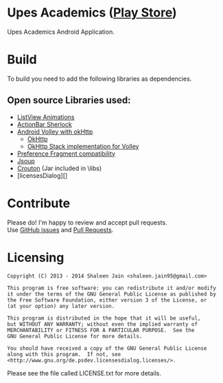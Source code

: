 Upes Academics ([Play Store][1])
===========
Upes Academics Android Application.

Build
===========
To build you need to add the following libraries as dependencies.

Open source Libraries used:
--------------

- [ListView Animations][2]
- [ActionBar Sherlock][3]
- [Android Volley with okHttp][4]
	- [OkHttp][5]
	- [OkHttp Stack implementation for Volley][6]
- [Preference Fragment compatibility][7]
- [Jsoup][8]
- [Crouton][9] (Jar included in \libs)
- [licensesDialog][]

Contribute
==========
Please do! I'm happy to review and accept pull requests.<br>
Use [GitHub issues](https://github.com/Shalzz/upes-academics/issues) and [Pull Requests](https://github.com/Shalzz/upes-academics/pulls).

Licensing
==========

	Copyright (C) 2013 - 2014 Shaleen Jain <shaleen.jain95@gmail.com>
	
	This program is free software: you can redistribute it and/or modify
	it under the terms of the GNU General Public License as published by
	the Free Software Foundation, either version 3 of the License, or
	(at your option) any later version.
	
	This program is distributed in the hope that it will be useful,
	but WITHOUT ANY WARRANTY; without even the implied warranty of
	MERCHANTABILITY or FITNESS FOR A PARTICULAR PURPOSE.  See the
	GNU General Public License for more details.
	
	You should have received a copy of the GNU General Public License
	along with this program.  If not, see <http://www.gnu.org/de.psdev.licensesdialog.licenses/>.
	
Please see the file called LICENSE.txt for more details.

[1]: https://play.google.com/store/apps/details?id=com.shalzz.attendance
[2]: https://github.com/nhaarman/ListViewAnimations
[3]: http://actionbarsherlock.com/download.html
[4]: https://android.googlesource.com/platform/frameworks/volley/
[5]: http://square.github.io/okhttp/#download
[6]: https://gist.github.com/JakeWharton/5616899
[7]: https://github.com/kolavar/android-support-v4-preferencefragment
[8]: http://jsoup.org/download
[9]: https://github.com/keyboardsurfer/Crouton
